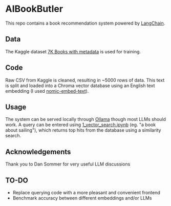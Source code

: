 # AIBookButler

This repo contains a book recommendation system powered by [LangChain](https://python.langchain.com/docs/introduction/).

## Data

The Kaggle dataset [7K Books with metadata](https://www.kaggle.com/datasets/dylanjcastillo/7k-books-with-metadata) is used for training.

## Code

Raw CSV from Kaggle is cleaned, resulting in ~5000 rows of data. This text is split and loaded into a Chroma vector database using an English text embedding (I used [nomic-embed-text](https://ollama.com/search?q=embed)).

## Usage

The system can be served locally through [Ollama](https://ollama.com/) though most LLMs should work. A query can be entered using [1_vector_search.ipynb](1_vector_search.ipynb) (eg. "a book about sailing"), which returns top hits from the database using a similarity search. 

## Acknowledgements

Thank you to Dan Sommer for very useful LLM discussions

## TO-DO

- Replace querying code with a more pleasant and convenient frontend
- Benchmark accuracy between different embeddings and/or LLMs
